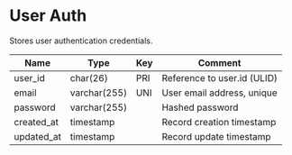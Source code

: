 # User Auth

Stores user authentication credentials.

| Name       | Type         | Key | Comment                     |
|------------|--------------|-----|-----------------------------|
| user_id    | char(26)     | PRI | Reference to user.id (ULID) |
| email      | varchar(255) | UNI | User email address, unique  |
| password   | varchar(255) |     | Hashed password             |
| created_at | timestamp    |     | Record creation timestamp   |
| updated_at | timestamp    |     | Record update timestamp     |
